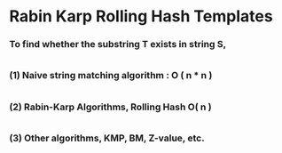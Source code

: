 # Rabin Karp Rolling Hash Templates

<h3>

To find whether the substring T exists in string S, <br><br>

(1) Naive string matching algorithm : O ( n * n ) <br><br>

(2) Rabin-Karp Algorithms, Rolling Hash O( n ) <br><br>

(3) Other algorithms, KMP, BM, Z-value, etc. <br><br>


</h3>


